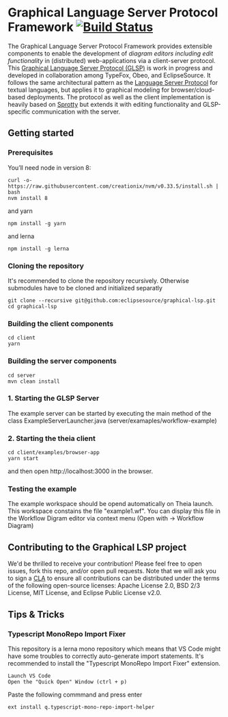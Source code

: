 # Graphical Language Server Protocol Framework [![Build Status](https://travis-ci.org/eclipsesource/graphical-lsp.svg?branch=master)](https://travis-ci.org/eclipsesource/graphical-lsp)

The Graphical Language Server Protocol Framework provides extensible components to enable the development of *diagram editors including edit functionality* in (distributed) web-applications via a client-server protocol.
This [Graphical Language Server Protocol (GLSP)](https://github.com/eclipsesource/GraphicalServerProtocol) is work in progress and developed in collaboration among TypeFox, Obeo, and EclipseSource.
It follows the same architectural pattern as the [Language Server Protocol](https://github.com/Microsoft/language-server-protocol) for textual languages, but applies it to graphical modeling for browser/cloud-based deployments.
The protocol as well as the client implementation is heavily based on [Sprotty](https://github.com/theia-ide/sprotty) but extends it with editing functionality and GLSP-specific communication with the server.

## Getting started
### Prerequisites
You’ll need node in version 8:

	curl -o- https://raw.githubusercontent.com/creationix/nvm/v0.33.5/install.sh | bash
	nvm install 8
and yarn

	npm install -g yarn

and lerna

	npm install -g lerna

### Cloning the repository

It's recommended to clone the repository recursively. Otherwise submodules have to be cloned and initialized separatly

    git clone --recursive git@github.com:eclipsesource/graphical-lsp.git
    cd graphical-lsp
    
    
### Building the client components
	cd client
	yarn 
	
### Building the server components
	cd server
	mvn clean install
	
### 1. Starting the GLSP Server
The example server can be started by executing the main method of the class ExampleServerLauncher.java (server/examaples/workflow-example)

### 2. Starting the theia client
	cd client/examples/browser-app
	yarn start
and then open http://localhost:3000 in the browser.

### Testing the example
The example workspace should be opend automatically on Theia launch. This workspace constains the file "example1.wf". You can display this file in the Workflow Digram editor via context menu (Open with -> Workflow Diagram)

## Contributing to the Graphical LSP project
We'd be thrilled to receive your contribution! Please feel free to open issues, fork this repo, and/or open pull requests. Note that we will ask you to sign a [CLA](https://cla-assistant.io/eclipsesource/graphical-lsp) to ensure all contributions can be distributed under the terms of the following open-source licenses: Apache License 2.0, BSD 2/3 License, MIT License, and Eclipse Public License v2.0.

## Tips & Tricks
### Typescript MonoRepo Import Fixer
This repository is a lerna mono repository which means that VS Code might have some troubles to correctly auto-generate import statements. It's recommended to install the "Typescript MonoRepo Import Fixer" extension.

	Launch VS Code
	Open the "Quick Open" Window (ctrl + p)
	
Paste the following commmand and press enter

	ext install q.typescript-mono-repo-import-helper
